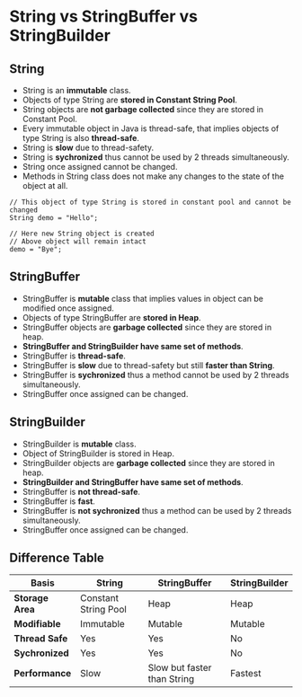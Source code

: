 # String vs StringBuffer vs StringBuilder

## String
* String is an __immutable__ class.
* Objects of type String are __stored in Constant String Pool__.
* String objects are __not garbage collected__ since they are stored in Constant Pool.
* Every immutable object in Java is thread-safe, that implies objects of type String is also __thread-safe__.
* String is __slow__ due to thread-safety.
* String is __sychronized__ thus cannot be used by 2 threads simultaneously.
* String once assigned cannot be changed.
* Methods in String class does not make any changes to the state of the object at all.
````
// This object of type String is stored in constant pool and cannot be changed
String demo = "Hello";

// Here new String object is created
// Above object will remain intact
demo = "Bye";
````

## StringBuffer
* StringBuffer is __mutable__ class that implies values in object can be modified once assigned.
* Objects of type StringBuffer are __stored in Heap__.
* StringBuffer objects are __garbage collected__ since they are stored in heap.
* __StringBuffer and StringBuilder have same set of methods__.
* StringBuffer is __thread-safe__.
* StringBuffer is __slow__ due to thread-safety but still __faster than String__.
* StringBuffer is __sychronized__ thus a method cannot be used by 2 threads simultaneously.
* StringBuffer once assigned can be changed.


## StringBuilder
* StringBuilder is __mutable__ class.
* Object of StringBuilder is stored in Heap.
* StringBuilder objects are __garbage collected__ since they are stored in heap.
* __StringBuilder and StringBuffer have same set of methods__.
* StringBuffer is __not thread-safe__.
* StringBuffer is __fast__.
* StringBuffer is __not sychronized__ thus a method can be used by 2 threads simultaneously.
* StringBuffer once assigned can be changed.


## Difference Table

Basis          | String               | StringBuffer                | StringBuilder
-------------- | -------------------- | --------------------------- | --------------
__Storage Area__   | Constant String Pool | Heap                        | Heap
__Modifiable__     | Immutable            | Mutable                     | Mutable
__Thread Safe__    | Yes                  | Yes                         | No
__Sychronized__    | Yes                  | Yes                         | No
__Performance__    | Slow                 | Slow but faster than String | Fastest
